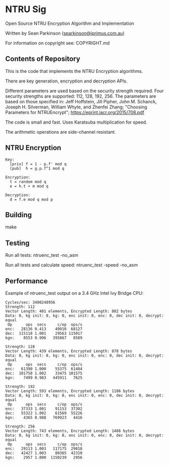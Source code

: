 NTRU Sig
========

Open Source NTRU Encryption Algorithm and Implementation

Written by Sean Parkinson (sparkinson@iprimus.com.au)

For information on copyright see: COPYRIGHT.md

Contents of Repository
----------------------

This is the code that implements the NTRU Encryption algorithms.

There are key generation, encryption and decryption APIs.

Different parameters are used based on the security strength required.
Four security strengths are supported: 112, 128, 192, 256.
The parameters are based on those specified in:
Jeff Hoffstein, Jill Pipher, John M. Schanck, Joseph H. Silverman, William Whyte, and Zhenfei Zhang; "Choosing Parameters for NTRUEncrypt"; https://eprint.iacr.org/2015/708.pdf

The code is small and fast. Uses Karatsuba multiplication for speed.

The arithmetic operations are side-channel resistant.

NTRU Encryption
---------------------

```
Key:
  [priv] f = 1 - p.f' mod q
  [pub]  h = g.p.f^1 mod q

Encryption:
  t = random mod q
  e = h.t + m mod q

Decryption:
  d = f.e mod q mod p
```

Building
--------

make

Testing
-------

Run all tests: ntruenc_test -no_asm

Run all tests and calculate speed: ntruenc_test -speed -no_asm


Performance
-----------

Example of ntruenc_test output on a 3.4 GHz Intel Ivy Bridge CPU:

```
Cycles/sec: 3400248956
Strength: 112
Vector Length: 401 elements, Encrypted Length: 802 bytes
Data: 0, kg init: 0, kg: 0, enc init: 0, enc: 0, dec init: 0, decrypt: equal
 Op      ops  secs     c/op  ops/s
enc:   28136 0.413    49910  68127
dec:  115118 1.001    29563 115017
kgn:    8553 0.996   395867   8589

Strength: 128
Vector Length: 439 elements, Encrypted Length: 878 bytes
Data: 0, kg init: 0, kg: 0, enc init: 0, enc: 0, dec init: 0, decrypt: equal
 Op      ops  secs     c/op  ops/s
enc:   61390 1.000    55375  61404
dec:  101758 1.002    33475 101575
kgn:    7499 0.983   445911   7625

Strength: 192
Vector Length: 593 elements, Encrypted Length: 1186 bytes
Data: 0, kg init: 0, kg: 0, enc init: 0, enc: 0, dec init: 0, decrypt: equal
 Op      ops  secs     c/op  ops/s
enc:   37333 1.001    91153  37302
dec:   55322 1.002    61569  55226
kgn:    4365 0.988   769923   4416

Strength: 256
Vector Length: 743 elements, Encrypted Length: 1486 bytes
Data: 0, kg init: 0, kg: 0, enc init: 0, enc: 0, dec init: 0, decrypt: equal
 Op      ops  secs     c/op  ops/s
enc:   29113 1.003   117175  29018
dec:   42427 1.003    80365  42310
kgn:    2957 1.000  1150239   2956
```
